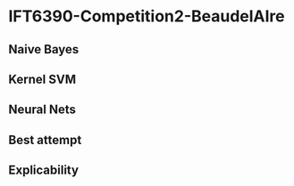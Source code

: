 # IFT6390-Competition2-BeaudelAIre

## Naive Bayes

## Kernel SVM

## Neural Nets

## Best attempt

## Explicability
